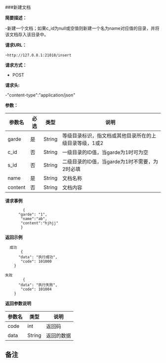 ###新建文档

**简要描述：** 

-新建一个文档；如果c_id为null或空值则新建一个名为name对应值的目录，并将该文档存入该目录中。

**请求URL：** 

-`http://127.0.0.1:21010/insert`

**请求方式：**

- POST 

**请求头:**

-"content-type":"application/json"

**参数：** 

| 参数名  | 必选 | 类型     |说明|
| ------ | -------- | -------- |------|
|garde|是| String|等级目录标识，指文档或其他目录所在的上级目录等级，1或2|
|c_id|否|String|一级目录的ID值，当garde为1时可为空|
|s_id|否|String|二级目录的ID值，当garde为1时不需要，为2时必填|
|name|是|String|文档名称|
|content|否|String|文档内容|

**请求事例**

```
        {
      "garde": "1",
       "name":"ab",
       "content":"hjhjj"
       }
```

 **返回示例**
 
```
  成功
       {
      "data": "执行成功",
       "code": 101000
    }
```

```  
失败
        {
      "data": "执行失败",
       "code": 101004
    }
```

**返回参数说明**

| 参数名  |   类型     |说明|
| ------ | -------- |------|
| code | int |返回码|
|data|String|返回的数据|

**备注**
-

